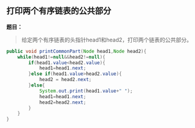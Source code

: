 ## 打印两个有序链表的公共部分

**题目：**
>给定两个有序链表的头指针head1和head2，打印两个链表的公共部分。

```java
public void printCommonPart(Node head1,Node head2){
	while(head1!=null&&head2!=null){
		if(head1.value<head2.value){
			head1=head1.next;
		}else if(head1.value>head2.value){
			head2 = head2.next;
		}else{
			System.out.print(head1.value+" ");
			head1=head1.next;
			head2=head2.next;
		}
	}
}
```
